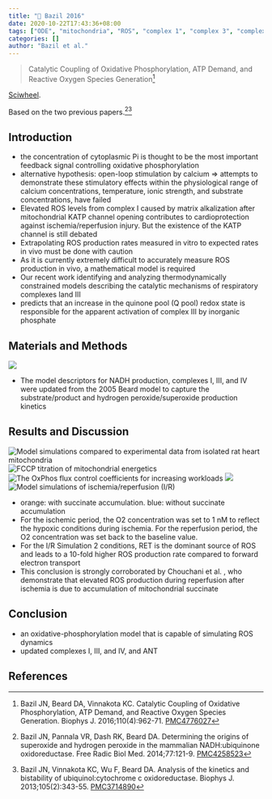 ```yaml
---
title: "📒 Bazil 2016"
date: 2020-10-22T17:43:36+08:00
tags: ["ODE", "mitochondria", "ROS", "complex 1", "complex 3", "complex 4"]
categories: []
author: "Bazil et al."
---
```


> Catalytic Coupling of Oxidative Phosphorylation, ATP Demand, and Reactive Oxygen Species Generation[^Bazil2016]

[Sciwheel](https://sciwheel.com/work/#/items/5916855).

<!--more-->

Based on the two previous papers.[^Bazil2014][^Bazil2013]

## Introduction
* the concentration of cytoplasmic Pi is thought to be the most important feedback signal controlling oxidative phosphorylation
*  alternative hypothesis: open-loop stimulation by calcium => attempts to demonstrate these stimulatory effects within the physiological range of calcium concentrations, temperature, ionic strength, and substrate concentrations, have failed
* Elevated ROS levels from complex I caused by matrix alkalization after mitochondrial KATP channel opening contributes to cardioprotection against ischemia/reperfusion injury. But the existence of the KATP channel is still debated
* Extrapolating ROS production rates measured in vitro to expected rates in vivo must be done with caution
* As it is currently extremely difficult to accurately measure ROS production in vivo, a mathematical model is required
* Our recent work identifying and analyzing thermodynamically constrained models describing the catalytic mechanisms of respiratory complexes Iand III
* predicts that an increase in the quinone pool (Q pool) redox state is responsible for the apparent activation of complex III by inorganic phosphate

## Materials and Methods
![](https://www.ncbi.nlm.nih.gov/pmc/articles/PMC4776027/bin/gr1.jpg)

* The model descriptors for NADH production, complexes I, III, and IV were updated from the 2005 Beard model to capture the substrate/product and hydrogen peroxide/superoxide production kinetics

## Results and Discussion
![Model simulations compared to experimental data from isolated rat heart mitochondria](https://els-jbs-prod-cdn.literatumonline.com/cms/attachment/fd0bb97e-3d16-485c-b0ce-320f7116785a/gr2_lrg.jpg)
![FCCP titration of mitochondrial energetics](https://els-jbs-prod-cdn.literatumonline.com/cms/attachment/89b6667c-8826-40e3-90ea-26d54f8b3608/gr3_lrg.jpg)
![The OxPhos flux control coefficients for increasing workloads](https://els-jbs-prod-cdn.literatumonline.com/cms/attachment/59489da7-676a-49b4-9471-eaa53e18705c/gr4_lrg.jpg)
![](https://els-jbs-prod-cdn.literatumonline.com/cms/attachment/e8d29fef-afbf-4e54-a0ea-406658893caf/gr5_lrg.jpg)
![Model simulations of ischemia/reperfusion (I/R)](https://els-jbs-prod-cdn.literatumonline.com/cms/attachment/92ce0532-ea49-4206-8d6c-33552ca5ce8c/gr6_lrg.jpg)
* orange: with succinate accumulation. blue: without succinate accumulation
* For the ischemic period, the O2 concentration was set to 1 nM to reflect the hypoxic conditions during ischemia. For the reperfusion period, the O2 concentration was set back to the baseline value.
* For the I/R Simulation 2 conditions, RET is the dominant source of ROS and leads to a 10-fold higher ROS production rate compared to forward electron transport
* This conclusion is strongly corroborated by Chouchani et al. , who demonstrate that elevated ROS production during reperfusion after ischemia is due to accumulation of mitochondrial succinate

## Conclusion
* an oxidative-phosphorylation model that is capable of simulating ROS dynamics
* updated complexes I, III, and IV, and ANT

## References
[^Bazil2016]: Bazil JN, Beard DA, Vinnakota KC. Catalytic Coupling of Oxidative Phosphorylation, ATP Demand, and Reactive Oxygen Species Generation. Biophys J. 2016;110(4):962-71. [PMC4776027](https://www.ncbi.nlm.nih.gov/pmc/articles/PMC4776027/)

[^Bazil2014]: Bazil JN, Pannala VR, Dash RK, Beard DA. Determining the origins of superoxide and hydrogen peroxide in the mammalian NADH:ubiquinone oxidoreductase. Free Radic Biol Med. 2014;77:121-9. [PMC4258523](https://www.ncbi.nlm.nih.gov/pmc/articles/PMC4258523/)

[^Bazil2013]: Bazil JN, Vinnakota KC, Wu F, Beard DA. Analysis of the kinetics and bistability of ubiquinol:cytochrome c oxidoreductase. Biophys J. 2013;105(2):343-55. [PMC3714890](https://www.ncbi.nlm.nih.gov/pmc/articles/PMC3714890/)
